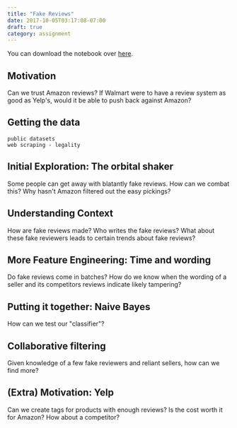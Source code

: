 ```yaml
---
title: "Fake Reviews"
date: 2017-10-05T03:17:08-07:00
draft: true
category: assignment
---
```


You can download the notebook over [here](/notebook/fake-reviews.ipynb).

## Motivation

Can we trust Amazon reviews? If Walmart were to have a review system as good as
Yelp's, would it be able to push back against Amazon?

## Getting the data
    public datasets
    web scraping - legality

## Initial Exploration: The orbital shaker

Some people can get away with blatantly fake reviews. How can we combat this?
Why hasn't Amazon filtered out the easy pickings?

## Understanding Context

How are fake reviews made? Who writes the fake reviews? What about these
fake reviewers leads to certain trends about fake reviews?

## More Feature Engineering: Time and wording

Do fake reviews come in batches? How do we know when the wording of a seller and its
competitors reviews indicate likely tampering?

## Putting it together: Naive Bayes

How can we test our "classifier"? 

## Collaborative filtering

Given knowledge of a few fake reviewers and reliant sellers, how can we find more?

## (Extra) Motivation: Yelp

Can we create tags for products with enough reviews? Is the cost worth it for Amazon?
How about a competitor?